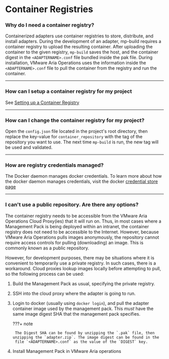 # Container Registries


### Why do I need a container registry?

Containerized adapters use container registries to store, distribute, and install adapters. During the development of an
adapter, mp-build requires a container registry to upload the resulting container. After uploading the container to the
given registry, `mp-build` saves the host, and the container digest in the `<ADAPTERNAME>.conf` file bundled inside the pak
file. During installation, VMware Aria Operations uses the information inside the `<ADAPTERNAME>.conf` file to pull the
container from the registry and run the container.

---
### How can I setup a container registry for my project

See [Setting up a Container Registry](../guides/container_registry_setup.md)

---
### How can I change the container registry for my project?

Open the `config.json` file located in the project's root directory, then replace the key-value for `container_repository` with the tag of the
repository you want to use. The next time `mp-build` is run, the new tag will be used and validated.

---
### How are registry credentials managed?

The Docker daemon manages docker credentials. To learn more about how the docker daemon manages credentials,
visit the docker [credential store page](https://docs.docker.com/engine/reference/commandline/login/#credentials-store)

---
### I can't use a public repository. Are there any options?

The container registry needs to be accessible from the VMware Aria Operations Cloud Proxy(ies) that it will run on. Thus, in most cases
where a Management Pack is being deployed within an intranet, the container registry does not need to be accessible to the Internet.
However, because VMware Aria Operations pulls images anonymously, the repository cannot require access controls for pulling (downloading)
an image. This is commonly known as a public repository. 

However, for development purposes, there may be situations where it is convenient to temporarily use a private registry. In such cases,
there is a workaround. Cloud proxies lookup images locally before attempting to pull, so the following process can be used:

1. Build the Management Pack as usual, specifying the private registry.
2. SSH into the cloud proxy where the adapter is going to run.
2. Login to docker (usually using `docker login`), and pull the adapter container image used by the management pack. 
   This _must_ have the same image digest SHA that the management pack specifies. 

    ???+ note

        The Digest SHA can be found by unzipping the `.pak` file, then unzipping the `adapter.zip`. The image digest can be found in the 
        file `<ADAPTERNAME>.conf` as the value of the `DIGEST` key.

3. Install Management Pack in VMware Aria operations
